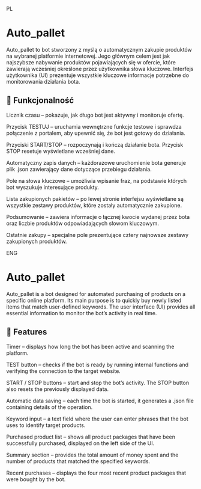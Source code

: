PL
# Auto_pallet
Auto_pallet to bot stworzony z myślą o automatycznym zakupie produktów na wybranej platformie internetowej. Jego głównym celem jest jak najszybsze nabywanie produktów pojawiających się w ofercie, które zawierają wcześniej określone przez użytkownika słowa kluczowe. Interfejs użytkownika (UI) prezentuje wszystkie kluczowe informacje potrzebne do monitorowania działania bota.

## 🧠 Funkcjonalność
Licznik czasu – pokazuje, jak długo bot jest aktywny i monitoruje ofertę.

Przycisk TESTUJ – uruchamia wewnętrzne funkcje testowe i sprawdza połączenie z portalem, aby upewnić się, że bot jest gotowy do działania.

Przyciski START/STOP – rozpoczynają i kończą działanie bota. Przycisk STOP resetuje wyświetlane wcześniej dane.

Automatyczny zapis danych – każdorazowe uruchomienie bota generuje plik .json zawierający dane dotyczące przebiegu działania.

Pole na słowa kluczowe – umożliwia wpisanie fraz, na podstawie których bot wyszukuje interesujące produkty.

Lista zakupionych pakietów – po lewej stronie interfejsu wyświetlane są wszystkie zestawy produktów, które zostały automatycznie zakupione.

Podsumowanie – zawiera informacje o łącznej kwocie wydanej przez bota oraz liczbie produktów odpowiadających słowom kluczowym.

Ostatnie zakupy – specjalne pole prezentujące cztery najnowsze zestawy zakupionych produktów.



ENG
# Auto_pallet
Auto_pallet is a bot designed for automated purchasing of products on a specific online platform. Its main purpose is to quickly buy newly listed items that match user-defined keywords. The user interface (UI) provides all essential information to monitor the bot’s activity in real time.

## 🧠 Features
Timer – displays how long the bot has been active and scanning the platform.

TEST button – checks if the bot is ready by running internal functions and verifying the connection to the target website.

START / STOP buttons – start and stop the bot’s activity. The STOP button also resets the previously displayed data.

Automatic data saving – each time the bot is started, it generates a .json file containing details of the operation.

Keyword input – a text field where the user can enter phrases that the bot uses to identify target products.

Purchased product list – shows all product packages that have been successfully purchased, displayed on the left side of the UI.

Summary section – provides the total amount of money spent and the number of products that matched the specified keywords.

Recent purchases – displays the four most recent product packages that were bought by the bot.